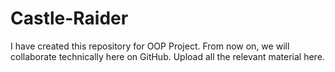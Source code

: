 # Castle-Raider
I have created this repository for OOP Project. From now on, we will collaborate technically here on GitHub. Upload all the relevant material here.
